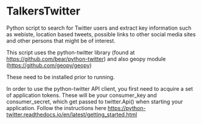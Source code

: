 # TalkersTwitter
Python script to search for Twitter users and extract key information such as webiste, location based tweets, possible links to other social media sites and other persons that might be of interest.

This script uses the python-twitter library (found at https://github.com/bear/python-twitter) and also geopy module (https://github.com/geopy/geopy)

These need to be installed prior to running. 

In order to use the python-twitter API client, you first need to acquire a set of application tokens. These will be your consumer_key and consumer_secret, which get passed to twitter.Api() when starting your application. Follow the instructions here https://python-twitter.readthedocs.io/en/latest/getting_started.html


